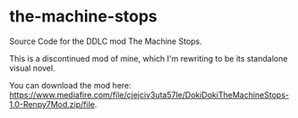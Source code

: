 # the-machine-stops
Source Code for the DDLC mod The Machine Stops.

This is a discontinued mod of mine, which I'm rewriting to be its standalone visual novel.

You can download the mod here: https://www.mediafire.com/file/cjejciv3uta57le/DokiDokiTheMachineStops-1.0-Renpy7Mod.zip/file.
